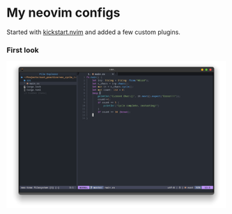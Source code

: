 # My neovim configs

Started with [kickstart.nvim](https://github.com/nvim-lua/kickstart.nvim) and added a few custom plugins.

### First look

![image](neovim.png)
